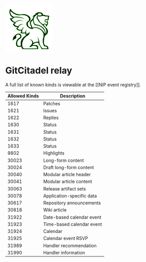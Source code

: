 ![GC Relay logo](https://raw.githubusercontent.com/ShadowySupercode/gitcitadel/master/logos/GC-Relay.png)

# GitCitadel relay

A full list of known kinds is viewable at the [[NIP event registry]].

| Allowed Kinds | Description |
| --- | --- |
| 1617	| Patches	 |
| 1621	| Issues |	
| 1622	| Replies |	
| 1630	| Status	 |
| 1631	| Status	 |
| 1632	| Status	 |
| 1633	| Status	 |
| 9802	| Highlights	 |
| 30023	| Long-form content |	
| 30024	| Draft long-form content	 |
| 30040	| Modular article header	 |
| 30041	| Modular article content	 |
| 30063	| Release artifact sets	 |
| 30078	| Application-specific data	 |
| 30617	| Repository announcements	 |
| 30818	| Wiki article	 |
| 31922	| Date-based calendar event	 |
| 31923	| Time-based calendar event	 |
| 31924	| Calendar	 |
| 31925	| Calendar event RSVP	 |
| 31989	| Handler recommendation	 |
| 31990	| Handler information |
